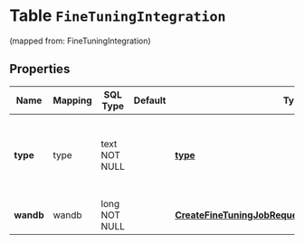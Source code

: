 
# Table `FineTuningIntegration`
(mapped from: FineTuningIntegration)

## Properties
Name | Mapping | SQL Type | Default | Type | Description | Notes
---- | ------- | -------- | ------- | ---- | ----------- | -----
**type** | type | text NOT NULL |  | [**type**](#Type) | The type of the integration being enabled for the fine-tuning job | 
**wandb** | wandb | long NOT NULL |  | [**CreateFineTuningJobRequestIntegrationsInnerWandb**](CreateFineTuningJobRequestIntegrationsInnerWandb.md) |  |  [foreignkey]




